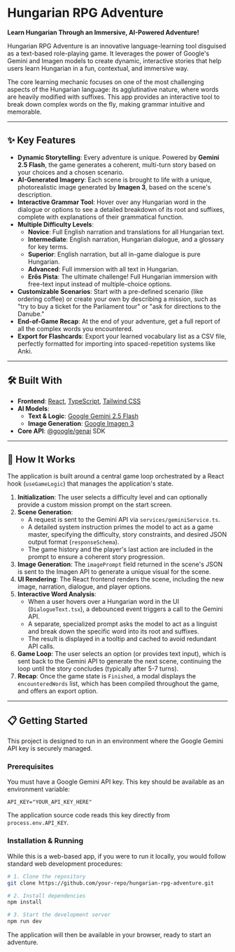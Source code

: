 
# Hungarian RPG Adventure

**Learn Hungarian Through an Immersive, AI-Powered Adventure!**

Hungarian RPG Adventure is an innovative language-learning tool disguised as a text-based role-playing game. It leverages the power of Google's Gemini and Imagen models to create dynamic, interactive stories that help users learn Hungarian in a fun, contextual, and immersive way.

The core learning mechanic focuses on one of the most challenging aspects of the Hungarian language: its agglutinative nature, where words are heavily modified with suffixes. This app provides an interactive tool to break down complex words on the fly, making grammar intuitive and memorable.

---

## ✨ Key Features

*   **Dynamic Storytelling**: Every adventure is unique. Powered by **Gemini 2.5 Flash**, the game generates a coherent, multi-turn story based on your choices and a chosen scenario.
*   **AI-Generated Imagery**: Each scene is brought to life with a unique, photorealistic image generated by **Imagen 3**, based on the scene's description.
*   **Interactive Grammar Tool**: Hover over any Hungarian word in the dialogue or options to see a detailed breakdown of its root and suffixes, complete with explanations of their grammatical function.
*   **Multiple Difficulty Levels**:
    *   **Novice**: Full English narration and translations for all Hungarian text.
    *   **Intermediate**: English narration, Hungarian dialogue, and a glossary for key terms.
    *   **Superior**: English narration, but all in-game dialogue is pure Hungarian.
    *   **Advanced**: Full immersion with all text in Hungarian.
    *   **Erős Pista**: The ultimate challenge! Full Hungarian immersion with free-text input instead of multiple-choice options.
*   **Customizable Scenarios**: Start with a pre-defined scenario (like ordering coffee) or create your own by describing a mission, such as "try to buy a ticket for the Parliament tour" or "ask for directions to the Danube."
*   **End-of-Game Recap**: At the end of your adventure, get a full report of all the complex words you encountered.
*   **Export for Flashcards**: Export your learned vocabulary list as a CSV file, perfectly formatted for importing into spaced-repetition systems like Anki.

---

## 🛠️ Built With

*   **Frontend**: [React](https://reactjs.org/), [TypeScript](https://www.typescriptlang.org/), [Tailwind CSS](https://tailwindcss.com/)
*   **AI Models**:
    *   **Text & Logic**: [Google Gemini 2.5 Flash](https://deepmind.google/technologies/gemini/)
    *   **Image Generation**: [Google Imagen 3](https://deepmind.google/technologies/imagen-2/)
*   **Core API**: [@google/genai](https://www.npmjs.com/package/@google/genai) SDK

---

## 🚀 How It Works

The application is built around a central game loop orchestrated by a React hook (`useGameLogic`) that manages the application's state.

1.  **Initialization**: The user selects a difficulty level and can optionally provide a custom mission prompt on the start screen.
2.  **Scene Generation**:
    *   A request is sent to the Gemini API via `services/geminiService.ts`.
    *   A detailed system instruction primes the model to act as a game master, specifying the difficulty, story constraints, and desired JSON output format (`responseSchema`).
    *   The game history and the player's last action are included in the prompt to ensure a coherent story progression.
3.  **Image Generation**: The `imagePrompt` field returned in the scene's JSON is sent to the Imagen API to generate a unique visual for the scene.
4.  **UI Rendering**: The React frontend renders the scene, including the new image, narration, dialogue, and player options.
5.  **Interactive Word Analysis**:
    *   When a user hovers over a Hungarian word in the UI (`DialogueText.tsx`), a debounced event triggers a call to the Gemini API.
    *   A separate, specialized prompt asks the model to act as a linguist and break down the specific word into its root and suffixes.
    *   The result is displayed in a tooltip and cached to avoid redundant API calls.
6.  **Game Loop**: The user selects an option (or provides text input), which is sent back to the Gemini API to generate the next scene, continuing the loop until the story concludes (typically after 5-7 turns).
7.  **Recap**: Once the game state is `Finished`, a modal displays the `encounteredWords` list, which has been compiled throughout the game, and offers an export option.

---

## 📋 Getting Started

This project is designed to run in an environment where the Google Gemini API key is securely managed.

### Prerequisites

You must have a Google Gemini API key. This key should be available as an environment variable:
```
API_KEY="YOUR_API_KEY_HERE"
```
The application source code reads this key directly from `process.env.API_KEY`.

### Installation & Running

While this is a web-based app, if you were to run it locally, you would follow standard web development procedures:

```bash
# 1. Clone the repository
git clone https://github.com/your-repo/hungarian-rpg-adventure.git

# 2. Install dependencies
npm install

# 3. Start the development server
npm run dev
```

The application will then be available in your browser, ready to start an adventure.
